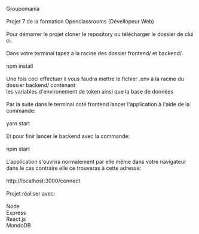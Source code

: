 Groupomania <br/>
<br/>
Projet 7 de la formation Openclassrooms (Dévellopeur Web)<br/>
<br/>
Pour démarrer le projet cloner le repository ou télécharger le dossier de clui ci.<br/>
<br/>
Dans votre terminal tapez a la racine des dossier frontend/ et backend/.<br/>
<br/>
npm install<br/>
<br/>
Une fois ceci effectuer il vous faudra mettre le fichier .env à la racine du dossier backend/ contenant <br/>
les variables d'environement de token ainsi que la base de données<br/>
<br/>
Par la suite dans le terminal coté frontend lancer l'application à l'aide de la commande:<br/>
<br/>
yarn start<br/>
<br/>
Et pour finir lancer le backend avec la commande:<br/>
<br/>
npm start<br/>
<br/>
L'application s'ouvrira normalement par elle même dans votre navigateur dans le cas contraire elle ce trouveras à cette adresse:<br/>
<br/>
http://localhost:3000/connect
<br/><br/>
Projet réaliser avec:<br/>
<br/>
Node<br/>
Express<br/>
React.js<br/>
MondoDB<br/>
